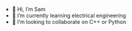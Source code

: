 - 👋 Hi, I’m Sam
- 🌱 I’m currently learning electrical engineering
- 💞️ I’m looking to collaborate on C++ or Python

<!---
hanzgooden/hanzgooden is a ✨ special ✨ repository because its `README.md` (this file) appears on your GitHub profile.
You can click the Preview link to take a look at your changes.
--->
